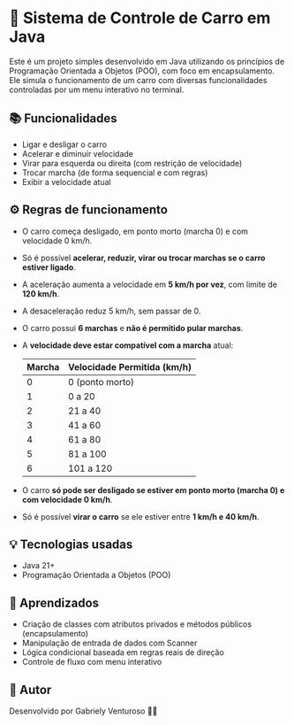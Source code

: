 # 🚗 Sistema de Controle de Carro em Java

Este é um projeto simples desenvolvido em Java utilizando os princípios de Programação Orientada a Objetos (POO), com foco em encapsulamento. Ele simula o funcionamento de um carro com diversas funcionalidades controladas por um menu interativo no terminal.

## 📚 Funcionalidades

- Ligar e desligar o carro
- Acelerar e diminuir velocidade
- Virar para esquerda ou direita (com restrição de velocidade)
- Trocar marcha (de forma sequencial e com regras)
- Exibir a velocidade atual

## ⚙️ Regras de funcionamento

- O carro começa desligado, em ponto morto (marcha 0) e com velocidade 0 km/h.
- Só é possível **acelerar, reduzir, virar ou trocar marchas se o carro estiver ligado**.
- A aceleração aumenta a velocidade em **5 km/h por vez**, com limite de **120 km/h**.
- A desaceleração reduz 5 km/h, sem passar de 0.
- O carro possui **6 marchas** e **não é permitido pular marchas**.
- A **velocidade deve estar compatível com a marcha** atual:
  
  | Marcha | Velocidade Permitida (km/h) |
  |--------|------------------------------|
  |   0    | 0 (ponto morto)              |
  |   1    | 0 a 20                       |
  |   2    | 21 a 40                      |
  |   3    | 41 a 60                      |
  |   4    | 61 a 80                      |
  |   5    | 81 a 100                     |
  |   6    | 101 a 120                    |

- O carro **só pode ser desligado se estiver em ponto morto (marcha 0) e com velocidade 0 km/h**.
- Só é possível **virar o carro** se ele estiver entre **1 km/h e 40 km/h**.

## 💡 Tecnologias usadas

- Java 21+
- Programação Orientada a Objetos (POO)

## 🧠 Aprendizados

- Criação de classes com atributos privados e métodos públicos (encapsulamento)
- Manipulação de entrada de dados com Scanner
- Lógica condicional baseada em regras reais de direção
- Controle de fluxo com menu interativo

## 🚀 Autor
Desenvolvido por Gabriely Venturoso 👩‍💻

